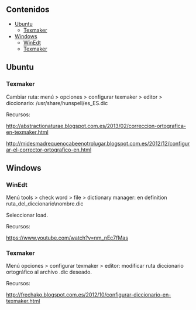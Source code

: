 ## Contenidos

- [Ubuntu](#ubuntu)
  - [Texmaker](#texmaker)
- [Windows](#windows)
  - [WinEdt](#winedt)
  - [Texmaker](#texmaker)


## Ubuntu

### Texmaker

Cambiar ruta: menú > opciones > configurar texmaker > editor > diccionario: /usr/share/hunspell/es_ES.dic

Recursos:

<http://abstractionaturae.blogspot.com.es/2013/02/correccion-ortografica-en-texmaker.html>

<http://midesmadrequenocabeenotrolugar.blogspot.com.es/2012/12/configurar-el-corrector-ortografico-en.html>

## Windows

### WinEdt

Menú tools > check word > file > dictionary manager: en definition ruta_del_diccionario\nombre.dic

Seleccionar load.

Recursos:

<https://www.youtube.com/watch?v=nm_nEc7fMas>

### Texmaker

Menú opciones > configurar texmaker > editor: modificar ruta diccionario ortográfico al archivo .dic deseado.

Recursos:

<http://frechako.blogspot.com.es/2012/10/configurar-diccionario-en-texmaker.html>
